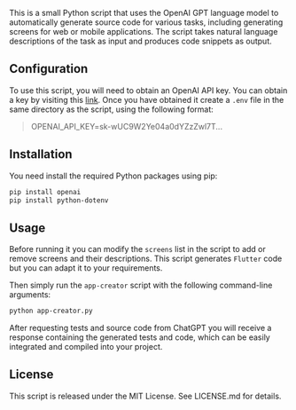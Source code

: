 This is a small Python script that uses the OpenAI GPT language model to automatically generate source code for various tasks, including generating screens for web or mobile applications. The script takes natural language descriptions of the task as input and produces code snippets as output.

## Configuration

To use this script, you will need to obtain an OpenAI API key. You can obtain a key by visiting this [link](https://platform.openai.com/account/api-keys). Once you have obtained it create a `.env` file in the same directory as the script, using the following format:

> OPENAI_API_KEY=sk-wUC9W2Ye04a0dYZzZwl7T...

## Installation

You need install the required Python packages using pip:
```bash
pip install openai
pip install python-dotenv
```

## Usage

Before running it you can modify the `screens` list in the script to add or remove screens and their descriptions. This script generates `Flutter` code but you can adapt it to your requirements.

Then simply run the `app-creator` script with the following command-line arguments:

```bash
python app-creator.py
```

After requesting tests and source code from ChatGPT you will receive a response containing the generated tests and code, which can be easily integrated and compiled into your project.

## License

This script is released under the MIT License. See LICENSE.md for details.